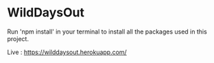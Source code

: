 # WildDaysOut

Run 'npm install' in your terminal to install all the packages used in this project.

Live : https://wilddaysout.herokuapp.com/

